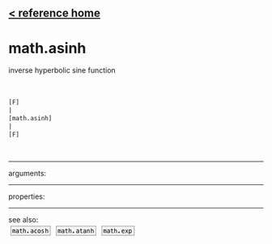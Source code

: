 [< reference home](ceammc_lib.html)
---

# math.asinh


inverse hyperbolic sine function

```


[F]
|
[math.asinh]
|
[F]

            
```

---
arguments:


---
properties:


---
see also:<br>
[![math.acosh](img/object_math.acosh.png)](math.acosh.html)
[![math.atanh](img/object_math.atanh.png)](math.atanh.html)
[![math.exp](img/object_math.exp.png)](math.exp.html)
